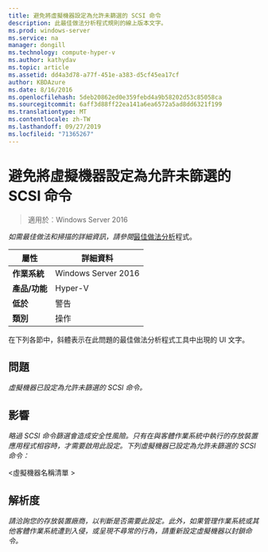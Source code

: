 ```yaml
---
title: 避免將虛擬機器設定為允許未篩選的 SCSI 命令
description: 此最佳做法分析程式規則的線上版本文字。
ms.prod: windows-server
ms.service: na
manager: dongill
ms.technology: compute-hyper-v
ms.author: kathydav
ms.topic: article
ms.assetid: dd4a3d78-a77f-451e-a383-d5cf45ea17cf
author: KBDAzure
ms.date: 8/16/2016
ms.openlocfilehash: 5deb20862ed0e359febd4a9b58202d53c85058ca
ms.sourcegitcommit: 6aff3d88ff22ea141a6ea6572a5ad8dd6321f199
ms.translationtype: MT
ms.contentlocale: zh-TW
ms.lasthandoff: 09/27/2019
ms.locfileid: "71365267"
---
```

# <a name="avoid-configuring-virtual-machines-to-allow-unfiltered-scsi-commands"></a>避免將虛擬機器設定為允許未篩選的 SCSI 命令

>適用於︰Windows Server 2016


  
*如需最佳做法和掃描的詳細資訊，請參閱*[最佳做法分析](https://go.microsoft.com/fwlink/?LinkId=122786)程式。  
  
|屬性|詳細資料|  
|-|-|  
|**作業系統**|Windows Server 2016|  
|**產品/功能**|Hyper-V|  
|**低於**|警告|  
|**類別**|操作|  
  
在下列各節中，斜體表示在此問題的最佳做法分析程式工具中出現的 UI 文字。  
  
## <a name="issue"></a>問題  
  
*虛擬機器已設定為允許未篩選的 SCSI 命令。*  
  
## <a name="impact"></a>影響  
  
*略過 SCSI 命令篩選會造成安全性風險。只有在與客體作業系統中執行的存放裝置應用程式相容時，才需要啟用此設定。下列虛擬機器已設定為允許未篩選的 SCSI 命令：*  
  
\<虛擬機器名稱清單 >  
  
## <a name="resolution"></a>解析度  
  
*請洽詢您的存放裝置廠商，以判斷是否需要此設定。此外，如果管理作業系統或其他客體作業系統遭到入侵，或呈現不尋常的行為，請重新設定虛擬機器以封鎖命令。*  
  


